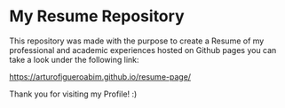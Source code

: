 # My Resume Repository 

This repository was made with the purpose to create a Resume of my professional and academic experiences hosted on Github pages you can take a look under the following link: 

https://arturofigueroabim.github.io/resume-page/

Thank you for visiting my Profile! :)
